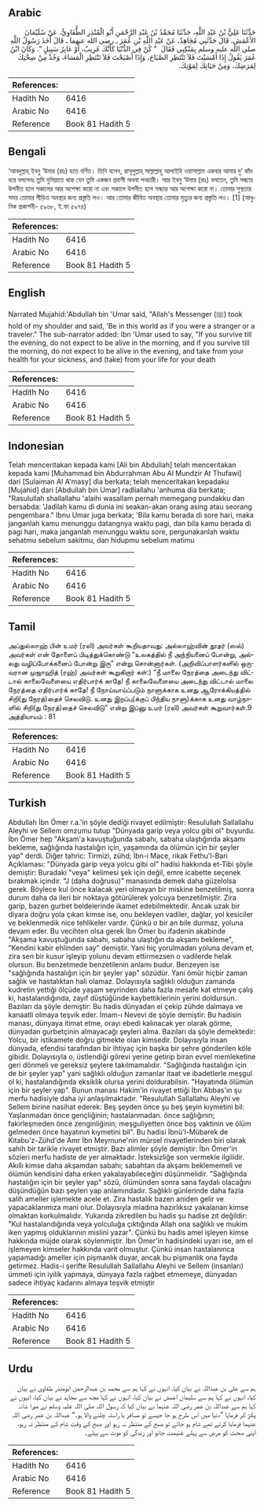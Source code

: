 ## Arabic


<div dir="rtl" lang="ar" style={{fontSize:'larger',backgroundColor:'#f8f9fa',padding:20}}>
حَدَّثَنَا عَلِيُّ بْنُ عَبْدِ اللَّهِ، حَدَّثَنَا مُحَمَّدُ بْنُ عَبْدِ الرَّحْمَنِ أَبُو الْمُنْذِرِ الطُّفَاوِيُّ، عَنْ سُلَيْمَانَ الأَعْمَشِ، قَالَ حَدَّثَنِي مُجَاهِدٌ، عَنْ عَبْدِ اللَّهِ بْنِ عُمَرَ ـ رضى الله عنهما ـ قَالَ أَخَذَ رَسُولُ اللَّهِ صلى الله عليه وسلم بِمَنْكِبِي فَقَالَ ‏ "‏ كُنْ فِي الدُّنْيَا كَأَنَّكَ غَرِيبٌ، أَوْ عَابِرُ سَبِيلٍ ‏"‏‏.‏ وَكَانَ ابْنُ عُمَرَ يَقُولُ إِذَا أَمْسَيْتَ فَلاَ تَنْتَظِرِ الصَّبَاحَ، وَإِذَا أَصْبَحْتَ فَلاَ تَنْتَظِرِ الْمَسَاءَ، وَخُذْ مِنْ صِحَّتِكَ لِمَرَضِكَ، وَمِنْ حَيَاتِكَ لِمَوْتِكَ‏.‏
</div>
<div style={{backgroundColor:'#f8f9fa',padding:20, marginBottom: 10}}><table> <thead> <tr> <th>References:</th> <th></th> </tr> </thead> <tbody><tr><td>Hadith No</td><td>6416</td></tr><tr><td>Arabic No</td><td>6416</td></tr><tr><td>Reference</td><td>Book 81 Hadith 5</td></tr></tbody></table></div>

## Bengali


<div dir="ltr" lang="bn" style={{fontSize:'larger',backgroundColor:'#f8f9fa',padding:20}}>
‘আবদুল্লাহ্ ইবনু ‘উমার (রাঃ) হতে বর্ণিত। তিনি বলেন, রাসূলুল্লাহ্ সাল্লাল্লাহু আলাইহি ওয়াসাল্লাম একবার আমার দু’ কাঁধ ধরে বললেনঃ তুমি দুনিয়াতে থাক যেন তুমি একজন প্রবাসী অথবা পথচারী। আর ইবনু ‘উমার (রাঃ) বলতেন, তুমি সন্ধ্যায় উপনীত হলে সকালের আর অপেক্ষা করো না এবং সকালে উপনীত হলে সন্ধ্যার আর অপেক্ষা করো না। তোমার সুস্থতার সময় তোমার পীড়িত অবস্থার জন্য প্রস্তুতি লও। আর তোমার জীবিত অবস্থায় তোমার মৃত্যুর জন্য প্রস্তুতি লও। [1] (আধুনিক প্রকাশনী- ৫৯৬৮, ই.ফা ৫৯৭৪)
</div>
<div style={{backgroundColor:'#f8f9fa',padding:20, marginBottom: 10}}><table> <thead> <tr> <th>References:</th> <th></th> </tr> </thead> <tbody><tr><td>Hadith No</td><td>6416</td></tr><tr><td>Arabic No</td><td>6416</td></tr><tr><td>Reference</td><td>Book 81 Hadith 5</td></tr></tbody></table></div>

## English


<div dir="ltr" lang="en" style={{fontSize:'larger',backgroundColor:'#f8f9fa',padding:20}}>
Narrated Mujahid:'Abdullah bin 'Umar said, "Allah's Messenger (ﷺ) took hold of my shoulder and said, 'Be in this world as if you were a stranger or a traveler." The sub-narrator added: Ibn 'Umar used to say, "If you survive till the evening, do not expect to be alive in the morning, and if you survive till the morning, do not expect to be alive in the evening, and take from your health for your sickness, and (take) from your life for your death
</div>
<div style={{backgroundColor:'#f8f9fa',padding:20, marginBottom: 10}}><table> <thead> <tr> <th>References:</th> <th></th> </tr> </thead> <tbody><tr><td>Hadith No</td><td>6416</td></tr><tr><td>Arabic No</td><td>6416</td></tr><tr><td>Reference</td><td>Book 81 Hadith 5</td></tr></tbody></table></div>

## Indonesian


<div dir="ltr" lang="id" style={{fontSize:'larger',backgroundColor:'#f8f9fa',padding:20}}>
Telah menceritakan kepada kami [Ali bin Abdullah] telah menceritakan kepada kami [Muhammad bin Abdurrahman Abu Al Mundzir At Thufawi] dari [Sulaiman Al A'masy] dia berkata; telah menceritakan kepadaku [Mujahid] dari [Abdullah bin Umar] radliallahu 'anhuma dia berkata; "Rasulullah shallallahu 'alaihi wasallam pernah memegang pundakku dan bersabda: 'Jadilah kamu di dunia ini seakan-akan orang asing atau seorang pengembara." Ibnu Umar juga berkata; 'Bila kamu berada di sore hari, maka janganlah kamu menunggu datangnya waktu pagi, dan bila kamu berada di pagi hari, maka janganlah menunggu waktu sore, pergunakanlah waktu sehatmu sebelum sakitmu, dan hidupmu sebelum matimu
</div>
<div style={{backgroundColor:'#f8f9fa',padding:20, marginBottom: 10}}><table> <thead> <tr> <th>References:</th> <th></th> </tr> </thead> <tbody><tr><td>Hadith No</td><td>6416</td></tr><tr><td>Arabic No</td><td>6416</td></tr><tr><td>Reference</td><td>Book 81 Hadith 5</td></tr></tbody></table></div>

## Tamil


<div dir="ltr" lang="ta" style={{fontSize:'larger',backgroundColor:'#f8f9fa',padding:20}}>
அப்துல்லாஹ் பின் உமர் (ரலி) அவர்கள் கூறியதாவது: அல்லாஹ்வின் தூதர் (ஸல்) அவர்கள் என் தோளைப் பிடித்துக்கொண்டு “உலகத்தில் நீ அந்நியனைப் போன்று, அல்லது வழிப்போக்கனைப் போன்று இரு” என்று சொன்னார்கள். (அறிவிப்பாளர்களில் ஒருவரான முஜாஹித் (ரஹ்) அவர்கள் கூறுகிறார் கள்:) “நீ மாலை நேரத்தை அடைந்து விட்டால் காலைவேளையை எதிர்பார்க் காதே! நீ காலைவேளையை அடைந்து விட்டால் மாலை நேரத்தை எதிர்பார்க் காதே! நீ நோய்வாய்ப்படும் நாளுக்காக உனது ஆரோக்கியத்தில் சிறி(து நேரத்)தைச் செலவிடு. உனது இறப்பு(க்குப் பிந்திய நாளு)க்காக உனது வாழ்நாளில் சிறி(து நேரத்)தைச் செலவிடு” என்று இப்னு உமர் (ரலி) அவர்கள் கூறுவார்கள்.9 அத்தியாயம் : 81
</div>
<div style={{backgroundColor:'#f8f9fa',padding:20, marginBottom: 10}}><table> <thead> <tr> <th>References:</th> <th></th> </tr> </thead> <tbody><tr><td>Hadith No</td><td>6416</td></tr><tr><td>Arabic No</td><td>6416</td></tr><tr><td>Reference</td><td>Book 81 Hadith 5</td></tr></tbody></table></div>

## Turkish


<div dir="ltr" lang="tr" style={{fontSize:'larger',backgroundColor:'#f8f9fa',padding:20}}>
Abdullah İbn Ömer r.a.'in şöyle dediği rivayet edilmiştir: Resulullah Sallallahu Aleyhi ve Sellem omzumu tutup "Dünyada garip veya yolcu gibi ol" buyurdu. İbn Ömer hep "Akşam'a kavuştuğunda sabahı, sabaha ulaştığında akşamı bekleme, sağlığında hastalığın için, yaşamında da ölümün için bir şeyler yap" derdi. Diğer tahric: Tirmizi, zühd; İbn-i Mace, rikak Fethu'l-Bari Açıklaması: "Dünyada garip veya yolcu gibi ol" hadisi hakkında et-Tibi şöyle demiştir: Buradaki "veya" kelimesi şek için değil, emre icabette seçenek bırakmak içindir. "J (daha doğrusu)" manasında demek daha güzelolsa gerek. Böylece kul önce kalacak yeri olmayan bir miskine benzetilmiş, sonra durum daha da ileri bir noktaya götürülerek yolcuya benzetilmiştir. Zira garip, bazen gurbet beldelerinde ikamet edebilmektedir. Ancak uzak bir diyara doğru yola çıkan kimse ise, onu bekleyen vadiler, dağlar, yol kesiciler ve beklenmedik nice tehlikeler vardır. Çünkü o bir an bile durmaz, yoluna devam eder. Bu vecihten olsa gerek İbn Ömer bu ifadenin akabinde "Akşama kavuştuğunda sabahı, sabaha ulaştığın da akşamı bekleme", "Kendini kabir ehlinden say" demiştir. Yani hiç yorulmadan yoluna devam et, zira sen bir kusur işleyip yolunu devam ettirmezsen o vadilerde helak olursun. Bu benzetmede benzetilenin anlamı budur. Benzeyen ise "sağlığında hastalığın için bir şeyler yap" sözüdür. Yani ömür hiçbir zaman sağlık ve hastalıktan hali olamaz. Dolayısıyla sağlıklı olduğun zamanda kudretin yettiği ölçüde yaşam seyrinden daha fazla mesafe kat etmeye çalış ki, hastalandığında, zayıf düştüğünde kaybettiklerinin yerini doldursun. Bazıları da şöyle demiştir: Bu hadis dünyadan el çekip zühde dalmaya ve kanaatli olmaya teşvik eder. İmam-ı Nevevi de şöyle demiştir: Bu hadisin manası, dünyaya itimat etme, orayı ebedi kalınacak yer olarak görme, dünyadan gurbetçinin almayacağı şeyleri alma. Bazıları da şöyle demektedir: Yolcu, bir istikamete doğru gitmekte olan kimsedir. Dolayısıyla insan dünyada, efendisi tarafından bir ihtiyaç için başka bir şehre gönderilen köle gibidir. Dolayısıyla o, üstlendiği görevi yerine getirip biran evvel memleketine geri dönmeli ve gereksiz şeylere takılmamalıdır. "Sağlığında hastalığın için de bir şeyler yap" yani sağlıklı olduğun zamanlar itaat ve ibadetlerle meşgul ol ki, hastalandığında eksiklik olursa yerini doldurabilsin. "Hayatında ölümün için bir şeyler yap". Bunun manası Hakim'in rivayet ettiği İbn Abbas'ın şu merfu hadisiyle daha iyi anlaşılmaktadır. "Resulullah Sallallahu Aleyhi ve Sellem birine nasihat ederek: Beş şeyden önce şu beş şeyin kıymetini bil: Yaşlanmadan önce gençliğinin; hastalanmadan. önce sağlığının; fakirleşmeden önce zenginliğinin; meşguliyetten önce boş vaktinin ve ölüm gelmeden önce hayatının kıymetini bil". Bu hadisi İbnü'l-Mübarek de Kitabu'z-Zühd'de Amr İbn Meymune'nin mürsel rivayetlerinden biri olarak sahih bir tarikle rivayet etmiştir. Bazı alimler şöyle demiştir: İbn Ömer'in sözleri merfu hadiste de yer almaktadır. İsteksizliğe son vermekle ilgilidir. Akıllı kimse daha akşamdan sabahı; sabahtan da akşamı beklememeli ve ölümün kendisini daha erken yakalayabileceğini düşünmelidir. "Sağlığında hastalığın için bir şeyler yap" sözü, ölümünden sonra sana faydalı olacağını düşündüğün bazı şeyleri yap anlamındadır. Sağlıklı günlerinde daha fazla salih ameller işlemekte acele et. Zira hastalık bazen aniden gelir ve yapacaklarımıza mani olur. Dolayısıyla miadına hazırlıksız yakalanan kimse olmaktan korkulmalıdır. Yukarıda zikredilen bu hadis şu hadise zıt değildir: "Kul hastalandığında veya yolculuğa çıktığında Allah ona sağlıklı ve mukim iken yapmış olduklarının mislini yazar". Çünkü bu hadis amel işleyen kimse hakkında müjde olarak söylenmiştir. İbn Ömer'in hadisindeki uyarı ise, am el işlemeyen kimseler hakkında varit olmuştur. Çünkü insan hastalanınca yapamadığı ameller için pişmanlık duyar, ancak bu pişmanlık ona fayda getirmez. Hadis-i şerifte Resulullah Sallallahu Aleyhi ve Sellem (insanları) ümmeti için iyilik yapmaya, dünyaya fazla rağbet etmemeye, dünyadan sadece ihtiyaç kadarını almaya teşvik etmiştir
</div>
<div style={{backgroundColor:'#f8f9fa',padding:20, marginBottom: 10}}><table> <thead> <tr> <th>References:</th> <th></th> </tr> </thead> <tbody><tr><td>Hadith No</td><td>6416</td></tr><tr><td>Arabic No</td><td>6416</td></tr><tr><td>Reference</td><td>Book 81 Hadith 5</td></tr></tbody></table></div>

## Urdu


<div dir="rtl" lang="ur" style={{fontSize:'larger',backgroundColor:'#f8f9fa',padding:20}}>
ہم سے علی بن عبداللہ نے بیان کیا، انہوں نے کہا ہم سے محمد بن عبدالرحمٰن ابومنذر طفاوی نے بیان کیا، انہوں نے کہا ہم سے سلیمان اعمش نے بیان کیا، انہوں نے کہا مجھ سے مجاہد نے بیان کیا، انہوں نے کہا ہم سے عبداللہ بن عمر رضی اللہ عنہما نے بیان کیا کہ رسول اللہ صلی اللہ علیہ وسلم نے میرا شانہ پکڑ کر فرمایا ”دنیا میں اس طرح ہو جا جیسے تو مسافر یا راستہ چلنے والا ہو۔“ عبداللہ بن عمر رضی اللہ عنہما فرمایا کرتے تھے شام ہو جائے تو صبح کے منتظر نہ رہو اور صبح کے وقت شام کے منتظر نہ رہو، اپنی صحت کو مرض سے پہلے غنیمت جانو اور زندگی کو موت سے پہلے۔
</div>
<div style={{backgroundColor:'#f8f9fa',padding:20, marginBottom: 10}}><table> <thead> <tr> <th>References:</th> <th></th> </tr> </thead> <tbody><tr><td>Hadith No</td><td>6416</td></tr><tr><td>Arabic No</td><td>6416</td></tr><tr><td>Reference</td><td>Book 81 Hadith 5</td></tr></tbody></table></div>